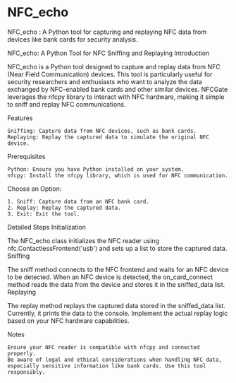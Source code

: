 # NFC_echo
NFC_echo : A Python tool for capturing and replaying NFC data from devices like bank cards for security analysis.

NFC_echo: A Python Tool for NFC Sniffing and Replaying
Introduction

NFC_echo is a Python tool designed to capture and replay data from NFC (Near Field Communication) devices. This tool is particularly useful for security researchers and enthusiasts who want to analyze the data exchanged by NFC-enabled bank cards and other similar devices. NFCGate leverages the nfcpy library to interact with NFC hardware, making it simple to sniff and replay NFC communications.

Features

    Sniffing: Capture data from NFC devices, such as bank cards.
    Replaying: Replay the captured data to simulate the original NFC device.

Prerequisites

    Python: Ensure you have Python installed on your system.
    nfcpy: Install the nfcpy library, which is used for NFC communication.

Choose an Option:

    1. Sniff: Capture data from an NFC bank card.
    2. Replay: Replay the captured data.
    3. Exit: Exit the tool.

Detailed Steps
Initialization

The NFC_echo class initializes the NFC reader using nfc.ContactlessFrontend('usb') and sets up a list to store the captured data.
Sniffing

The sniff method connects to the NFC frontend and waits for an NFC device to be detected. When an NFC device is detected, the on_card_connect method reads the data from the device and stores it in the sniffed_data list.
Replaying

The replay method replays the captured data stored in the sniffed_data list. Currently, it prints the data to the console. Implement the actual replay logic based on your NFC hardware capabilities.

Notes

    Ensure your NFC reader is compatible with nfcpy and connected properly.
    Be aware of legal and ethical considerations when handling NFC data, especially sensitive information like bank cards. Use this tool responsibly.
